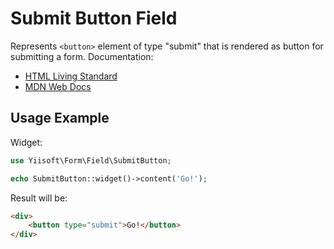 # Submit Button Field

Represents `<button>` element of type "submit" that is rendered as button for submitting a form. Documentation:

- [HTML Living Standard](https://html.spec.whatwg.org/multipage/form-elements.html#attr-button-type-submit-state)
- [MDN Web Docs](https://developer.mozilla.org/docs/Web/HTML/Element/button)

## Usage Example

Widget:

```php
use Yiisoft\Form\Field\SubmitButton;

echo SubmitButton::widget()->content('Go!');
```

Result will be:

```html
<div>
    <button type="submit">Go!</button>
</div>
```
